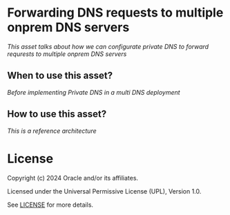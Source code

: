 # Forwarding  DNS requests to multiple onprem DNS servers
 
*This asset talks about how we can configurate private DNS to forward requrests to multiple onprem DNS servers*
 
## When to use this asset?
 
*Before implementing Private DNS in a multi DNS deployment*
 
## How to use this asset?
 
*This is a reference architecture*
 
# License

Copyright (c) 2024 Oracle and/or its affiliates.

Licensed under the Universal Permissive License (UPL), Version 1.0.

See [LICENSE](https://github.com/oracle-devrel/technology-engineering/blob/main/LICENSE) for more details.
